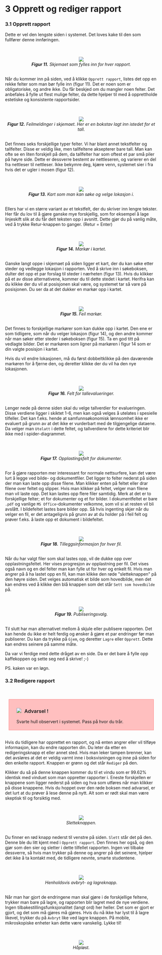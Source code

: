 # 3 Opprett og rediger rapport


### 3.1 Opprett rapport

Dette er vel den lengste siden i systemet. Det loves kake til den som fullfører denne innføringen.

<center><br/><br/><div style="max-width:600px;"><img src="../assets/create-report-form.png"/></div></center>
<center><em><b>Figur 11.</b> Skjemaet som fylles inn for hver rapport.</em><br/><br/></center>

Når du kommer inn på siden, ved å klikke `Opprett rapport`, listes det opp en rekke felter som man bør fylle inn (figur 11). Det er noen som er obligatoriske, og andre ikke. Du får beskjed om du mangler noen felter. Det anbefales å fylle ut flest mulige felter, da dette hjelper til med å opprettholde estetiske og konsistente rapportsider.

<center><br/><br/><div style="max-width:600px;"><img src="../assets/form-error.png"/></div></center>
<center><em><b>Figur 12.</b> Feilmeldinger i skjemaet. Her er en bokstav lagt inn istedet for et tall.</em><br/><br/></center>

Det finnes seks forskjellige typer felter. Vi har blant annet tekstfelter og tallfelter. Disse er veldig like, men tallfeltene aksepterer bare tall. Man kan ofte se en liten forskjell på dem, da tallfelter har som oftest et par små piler på høyre side. Dette er dessverre bestemt av nettleseren, og varierer en del fra nettleser til nettleser. Ikke bekymre deg, kjære venn, systemet sier i fra hvis det er ugler i mosen (figur 12).

<center><br/><br/><div style="max-width:600px;"><img src="../assets/location-picker.png"/></div></center>
<center><em><b>Figur 13.</b> Kart som man kan søke og velge lokasjon i.</em><br/><br/></center>

Ellers har vi en større variant av et tekstfelt, der du skriver inn lengre tekster. Her får du lov til å gjøre ganske mye forskjellig, som for eksempel å lage linjeskift slik at du får delt teksten opp i avsnitt. Dette gjør du på vanlig måte, ved å trykke Retur-knappen to ganger. (Retur = Enter)

<center><br/><br/><div style="max-width:600px;"><img src="../assets/marker.png"/></div></center>
<center><em><b>Figur 14.</b> Markør i kartet.</em><br/><br/></center>

Ganske langt oppe i skjemaet på siden ligger et kart, der du kan søke etter steder og vedlegge lokasjon i rapporten. Ved å skrive inn i søkeboksen, dulter det opp et par forslag til steder i nærheten (figur 13). Hvis du klikker på et av disse alternativene, kommer du til dette stedet i kartet. Herifra kan du klikke der du vil at posisjonen skal være, og systemet tar så vare på posisjonen. Du ser da at det dukker en markør opp i kartet.

<center><br/><br/><div style="max-width:600px;"><img src="../assets/wrong-marker.png"/></div></center>
<center><em><b>Figur 15.</b> Feil markør.</em><br/><br/></center>

Det finnes to forskjellige markører som kan dukke opp i kartet. Den ene er som tidligere, som når du velger lokasjon (figur 14), og den andre kommer når man søker etter steder i søkeboksen (figur 15). Ta en god titt på vedlagte bilder. Det er markøren som ligner på markøren i figur 14 som er din valgte posisjon i kartet.

Hvis du vil endre lokasjonen, må du først dobbeltklikke på den daværende markøren for å fjerne den, og deretter klikke der du vil ha den nye lokasjonen.

<center><br/><br/><div style="max-width:600px;"><img src="../assets/numeric-eval.png"/></div></center>
<center><em><b>Figur 16.</b> Felt for tallevalueringer.</em><br/><br/></center>

Lenger nede på denne siden skal du velge tallverdier for evalueringen. Disse verdiene ligger i skiktet 1-6, men kan også velges å utelates i spesielle tilfeller. Det kan f.eks. hende at samfunnsøkonomisk lønnsomhet ikke er evaluert på grunn av at det ikke er vurderbart med de tilgjengelige dataene. Da velger man `Utelatt` i dette feltet, og tallverdiene for dette kriteriet blir ikke med i spider-diagrammet.

<center><br/><br/><div style="max-width:600px;"><img src="../assets/upload-field.png"/></div></center>
<center><em><b>Figur 17.</b> Opplastingsfelt for dokumenter.</em><br/><br/></center>

For å gjøre rapporten mer interessant for normale nettsurfere, kan det være lurt å legge ved bilde- og dokumentfiler. Det ligger to felter nederst på siden der man kan laste opp disse filene. Man klikker enten på feltet eller drar filene over feltet og slipper. Hvis man klikker på feltet, velger man filene man vil laste opp. Det kan lastes opp flere filer samtidig. Merk at det er to forskjellige felter; et for dokumenter og et for bilder. I dokumentfeltet er bare `.pdf` og vanlige `MS Office`-dokumenter velkomne, som vil si at resten vil bli avslått. I bildefeltet lastes bare bilder opp. Så hvis ingenting skjer når du velger en fil, er det antageligvis på grunn av at du holder på i feil felt og prøver f.eks. å laste opp et dokument i bildefeltet.

<center><br/><br/><div style="max-width:600px;"><img src="../assets/upload-field-expanded.png"/></div></center>
<center><em><b>Figur 18.</b> Tilleggsinformasjon for hver fil.</em><br/><br/></center>

Når du har valgt filer som skal lastes opp, vil de dukke opp over opplastningsfeltet. Her vises progresjon av opplastning per fil. Det vises også navn og en del felter man kan fylle ut for hver og enkelt fil. Hvis man angrer på å ha lastet opp en fil, kan man klikke den røde "sletteknappen" på den høyre siden. Det velges automatisk et bilde som hovedbilde, men det kan endres ved å klikke den blå knappen som det står `Sett som hovedbilde` på.

<center><br/><br/><div style="max-width:600px;"><img src="../assets/publicity.png"/></div></center>
<center><em><b>Figur 19.</b> Publiseringsvalg.</em><br/><br/></center>

Til slutt har man alternativet mellom å skjule eller publisere rapporten. Det kan hende du ikke er helt ferdig og ønsker å gjøre et par endringer før man publiserer. Du kan da trykke på `Gjem`, og deretter `Lagre` eller `Opprett`. Dette kan endres seinere på samme måte.

Da var vi ferdige med dette dråget av en side. Da er det bare å fylle opp kaffekoppen og sette seg ned å skrive! ;-)

PS. kaken var en løgn.

### 3.2 Redigere rapport

<center><br/><br/><div style="width: 85%; text-align:left;background-color:#ffbfbf;padding: 5px 25px;border: 1px solid #ff8080;">
<h3 style="font-weight: 600;"><span style="float:left;margin-right: 10px;"><img src="../assets/warning-icon.png"/></span> Advarsel !</h3>
<p>
Svarte hull observert i systemet. Pass på hvor du trår.
</p>
</div></center><br>

Hvis du tidligere har opprettet en rapport, og nå enten angrer eller vil tilføye informasjon, kan du endre rapporten din. Du leter da etter en redigeringsknapp et eller annet sted. Hvis man leker tampen brenner, kan det avsløres at det er veldig varmt inne i boksvisningen og inne på siden for den enkelte rapport. Knappen er grønn og det står `Rediger` på den.

Klikker du så på denne knappen kommer du til et vindu som er 99.62% identisk med vinduet som man oppretter rapporter i. Eneste forskjellen er knappene som ligger nederst på siden og hva som utføres når man klikker på disse knappene. Hvis du hoppet over den røde boksen med advarsel, er det lurt at du prøver å lese denne på nytt. Alt som er rødt skal man være skeptisk til og forsiktig med.

<center><br/><br/><div style="max-width:800px;"><img src="../assets/delete-button.png"/></div></center>
<center><em>Sletteknappen.</em><br/><br/></center>

Du finner en rød knapp nederst til venstre på siden. `Slett` står det på den. Denne ble du litt kjent med i `Opprett rapport`. Den finnes her også, og den gjør som den sier og sletter i dette tilfellet rapporten. Ingen vei tilbake dessverre, så hvis man trykker på denne og angrer på det seinere, hjelper det ikke å ta kontakt med, de tidligere nevnte, smarte studentene.

<center><br/><br/><div style="max-width:800px;"><img src="../assets/save-cancel-button.png"/></div></center>
<center><em>Henholdsvis avbryt- og lagreknapp.</em><br/><br/></center>

Når man har gjort de endringene man skal gjøre i de forskjellige feltene, trykker man bare på lagre, og rapporten blir lagret med de nye verdiene. Ingen tilbakestillingsfunksjonalitet (langt ord) her heller. Det som er gjort er gjort, og det som må gjøres må gjøres. Hvis du nå ikke har lyst til å lagre likevel, trykker du på `Avbryt` like ved lagre knappen. På mobile, mikroskopiske enheter kan dette være vanskelig. Lykke til!

<center><br/><br/><div style="max-width:500px;"><img src="../assets/micro-phone.jpg"/></div></center>
<center><em>Håpløst.</em></center>
